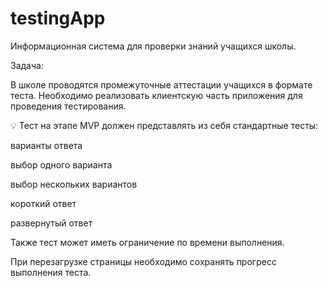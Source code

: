 # testingApp
Информационная система для проверки знаний учащихся школы.

Задача:

В школе проводятся промежуточные аттестации учащихся в формате теста. Необходимо реализовать клиентскую часть приложения для проведения тестирования.

💡 Тест на этапе MVP должен представлять из себя стандартные тесты:

варианты ответа

выбор одного варианта

выбор нескольких вариантов

короткий ответ

развернутый ответ

Также тест может иметь ограничение по времени выполнения.

При перезагрузке страницы необходимо сохранять прогресс выполнения теста.
